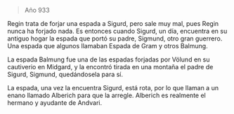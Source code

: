 > Año 933

Regin trata de forjar una espada a Sigurd, pero sale muy mal, pues Regin nunca ha forjado nada. Es entonces cuando Sigurd, un día, encuentra en su antiguo hogar la espada que portó su padre, Sigmund, otro gran guerrero. Una espada que algunos llamaban Espada de Gram y otros Balmung.

La espada Balmung fue una de las espadas forjadas por Völund en su cautiverio en Midgard, y la encontró tirada en una montaña el padre de Sigurd, Sigmund, quedándosela para sí.

La espada, una vez la encuentra Sigurd, está rota, por lo que llaman a un enano llamado Alberich para que la arregle. Alberich es realmente el hermano y ayudante de Andvari.